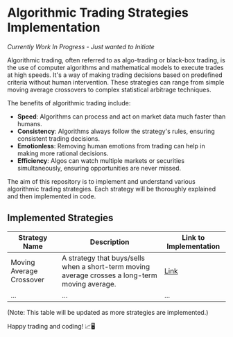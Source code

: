 # Algorithmic Trading Strategies Implementation

*Currently Work In Progress - Just wanted to Initiate*

Algorithmic trading, often referred to as algo-trading or black-box trading, is the use of computer algorithms and mathematical models to execute trades at high speeds. It's a way of making trading decisions based on predefined criteria without human intervention. These strategies can range from simple moving average crossovers to complex statistical arbitrage techniques.

The benefits of algorithmic trading include:
- **Speed**: Algorithms can process and act on market data much faster than humans.
- **Consistency**: Algorithms always follow the strategy's rules, ensuring consistent trading decisions.
- **Emotionless**: Removing human emotions from trading can help in making more rational decisions.
- **Efficiency**: Algos can watch multiple markets or securities simultaneously, ensuring opportunities are never missed.

The aim of this repository is to implement and understand various algorithmic trading strategies. Each strategy will be thoroughly explained and then implemented in code.

## Implemented Strategies

| Strategy Name | Description | Link to Implementation |
|---------------|-------------|------------------------|
| Moving Average Crossover | A strategy that buys/sells when a short-term moving average crosses a long-term moving average. | [Link](#) |
| ...           | ...         | ...                    |

(Note: This table will be updated as more strategies are implemented.)



Happy trading and coding! 📈🖥️

